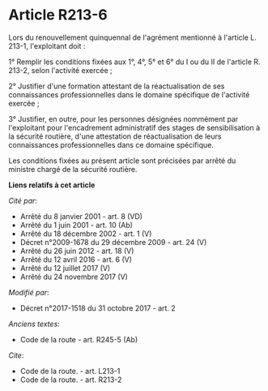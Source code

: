 # Article R213-6

Lors du renouvellement quinquennal de l'agrément mentionné à l'article L. 213-1, l'exploitant doit :

1° Remplir les conditions fixées aux 1°, 4°, 5° et 6° du I ou du II de l'article R. 213-2, selon l'activité exercée ;

2° Justifier d'une formation attestant de la réactualisation de ses connaissances professionnelles dans le domaine spécifique
de l'activité exercée ;

3° Justifier, en outre, pour les personnes désignées nommément par l'exploitant pour l'encadrement administratif des stages
de sensibilisation à la sécurité routière, d'une attestation de réactualisation de leurs connaissances professionnelles dans
ce domaine spécifique.

Les conditions fixées au présent article sont précisées par arrêté du ministre chargé de la sécurité routière.

**Liens relatifs à cet article**

_Cité par_:

  - Arrêté du 8 janvier 2001 - art. 8 (VD)
  - Arrêté du 1 juin 2001 - art. 10 (Ab)
  - Arrêté du 18 décembre 2002 - art. 1 (V)
  - Décret n°2009-1678 du 29 décembre 2009 - art. 24 (V)
  - Arrêté du 26 juin 2012 - art. 18 (V)
  - Arrêté du 12 avril 2016 - art. 6 (V)
  - Arrêté du 12 juillet 2017 (V)
  - Arrêté du 24 novembre 2017 (V)

_Modifié par_:

  - Décret n°2017-1518 du 31 octobre 2017 - art. 2

_Anciens textes_:

  - Code de la route - art. R245-5 (Ab)

_Cite_:

  - Code de la route. - art. L213-1
  - Code de la route. - art. R213-2
